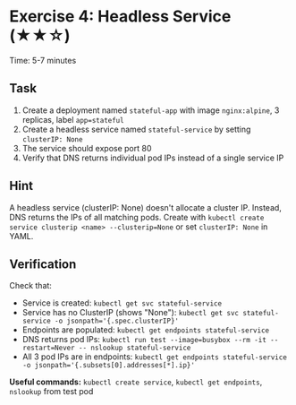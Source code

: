# Exercise 4: Headless Service (★★☆)

Time: 5-7 minutes

## Task

1. Create a deployment named `stateful-app` with image `nginx:alpine`, 3 replicas, label `app=stateful`
2. Create a headless service named `stateful-service` by setting `clusterIP: None`
3. The service should expose port 80
4. Verify that DNS returns individual pod IPs instead of a single service IP

## Hint

A headless service (clusterIP: None) doesn't allocate a cluster IP. Instead, DNS returns the IPs of all matching pods.
Create with `kubectl create service clusterip <name> --clusterip=None` or set `clusterIP: None` in YAML.

## Verification

Check that:

- Service is created: `kubectl get svc stateful-service`
- Service has no ClusterIP (shows "None"): `kubectl get svc stateful-service -o jsonpath='{.spec.clusterIP}'`
- Endpoints are populated: `kubectl get endpoints stateful-service`
- DNS returns pod IPs: `kubectl run test --image=busybox --rm -it --restart=Never -- nslookup stateful-service`
- All 3 pod IPs are in endpoints: `kubectl get endpoints stateful-service -o jsonpath='{.subsets[0].addresses[*].ip}'`

**Useful commands:** `kubectl create service`, `kubectl get endpoints`, `nslookup` from test pod
